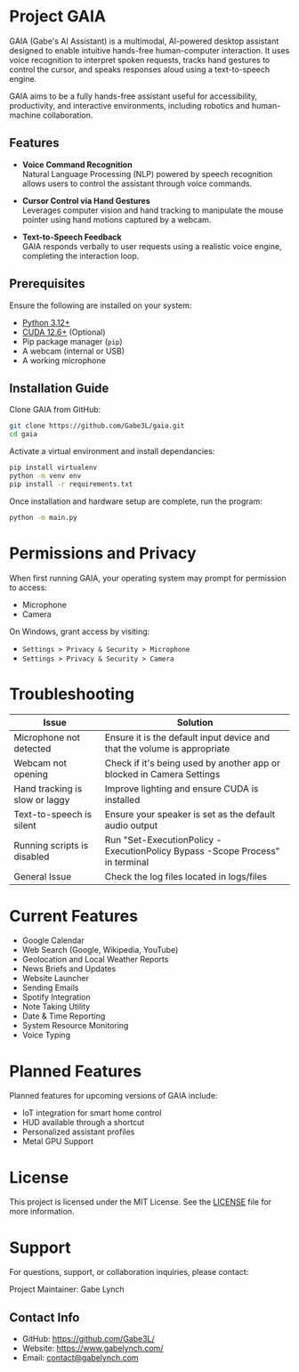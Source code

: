 # Project GAIA

GAIA (Gabe's AI Assistant) is a multimodal, AI-powered desktop assistant designed to enable intuitive hands-free human-computer interaction. It uses voice recognition to interpret spoken requests, tracks hand gestures to control the cursor, and speaks responses aloud using a text-to-speech engine.

GAIA aims to be a fully hands-free assistant useful for accessibility, productivity, and interactive environments, including robotics and human-machine collaboration.

## Features

- **Voice Command Recognition**  
  Natural Language Processing (NLP) powered by speech recognition allows users to control the assistant through voice commands.

- **Cursor Control via Hand Gestures**  
  Leverages computer vision and hand tracking to manipulate the mouse pointer using hand motions captured by a webcam.

- **Text-to-Speech Feedback**  
  GAIA responds verbally to user requests using a realistic voice engine, completing the interaction loop.

## Prerequisites

Ensure the following are installed on your system:

- [Python 3.12+](https://www.python.org/downloads/)
- [CUDA 12.6+](https://developer.nvidia.com/cuda-toolkit-archive/) (Optional)
- Pip package manager (`pip`)
- A webcam (internal or USB)
- A working microphone

## Installation Guide

Clone GAIA from GitHub:

```bash
git clone https://github.com/Gabe3L/gaia.git
cd gaia
```

Activate a virtual environment and install dependancies:
```bash
pip install virtualenv
python -m venv env
pip install -r requirements.txt
```

Once installation and hardware setup are complete, run the program:

```bash
python -m main.py
```

# Permissions and Privacy
When first running GAIA, your operating system may prompt for permission to access:

- Microphone
- Camera

On Windows, grant access by visiting:

- ```Settings > Privacy & Security > Microphone```
- ```Settings > Privacy & Security > Camera```

# Troubleshooting

| **Issue**                        | **Solution**                                                                 |
|----------------------------------|------------------------------------------------------------------------------|
| Microphone not detected          | Ensure it is the default input device and that the volume is appropriate     |
| Webcam not opening               | Check if it's being used by another app or blocked in Camera Settings        |
| Hand tracking is slow or laggy   | Improve lighting and ensure CUDA is installed                                |
| Text-to-speech is silent         | Ensure your speaker is set as the default audio output                       |
| Running scripts is disabled      | Run "Set-ExecutionPolicy -ExecutionPolicy Bypass -Scope Process" in terminal |
| General Issue                    | Check the log files located in logs/files                                    |

# Current Features
- Google Calendar
- Web Search (Google, Wikipedia, YouTube)
- Geolocation and Local Weather Reports
- News Briefs and Updates
- Website Launcher
- Sending Emails
- Spotify Integration
- Note Taking Utility
- Date & Time Reporting
- System Resource Monitoring
- Voice Typing

# Planned Features

Planned features for upcoming versions of GAIA include:

- IoT integration for smart home control
- HUD available through a shortcut
- Personalized assistant profiles
- Metal GPU Support

# License
This project is licensed under the MIT License.
See the [LICENSE](LICENSE) file for more information.

# Support
For questions, support, or collaboration inquiries, please contact:

Project Maintainer: Gabe Lynch

## Contact Info
- GitHub: https://github.com/Gabe3L/
- Website: https://www.gabelynch.com/
- Email: contact@gabelynch.com